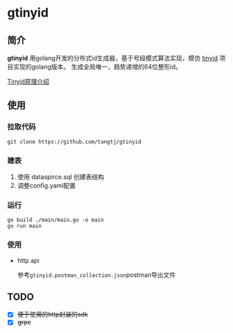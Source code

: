 # gtinyid
## 简介
**gtinyid** 用golang开发的分布式id生成器，基于号段模式算法实现，模仿 [tinyid](https://github.com/didi/tinyid) 项目实现的golang版本。
生成全局唯一，趋势递增的64位整形id。

[Tinyid原理介绍](https://github.com/didi/tinyid/wiki/tinyid%E5%8E%9F%E7%90%86%E4%BB%8B%E7%BB%8D)

## 使用
### 拉取代码
```shell
git clone https://github.com/tangtj/gtinyid
```
### 建表
1. 使用 dataspirce.sql 创建表结构
2. 调整config.yaml配置

### 运行
```shell
go build ./main/main.go -o main
go run main
```
### 使用
- http api

    参考`gtinyid.postman_collection.json`postman导出文件

## TODO
- [X] ~~便于使用的http封装的sdk~~
- [X] ~~grpc~~
